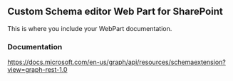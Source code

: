 ## Custom Schema editor Web Part for SharePoint
This is where you include your WebPart documentation.

### Documentation

https://docs.microsoft.com/en-us/graph/api/resources/schemaextension?view=graph-rest-1.0
